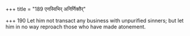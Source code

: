 +++
title = "189 एनस्विभिर् अनिर्णिक्तैर्"

+++
190	Let him not transact any business with unpurified sinners; but let him in no way reproach those who have made atonement.